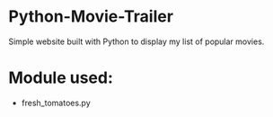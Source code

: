# Python-Movie-Trailer
Simple website built with Python to display my list of popular movies. 

# Module used:
 - fresh_tomatoes.py 
